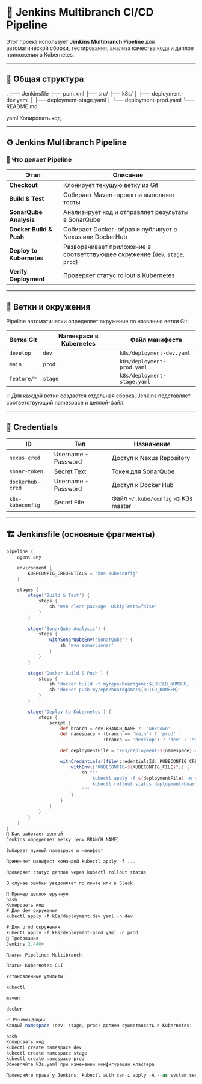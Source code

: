 # 🚀 Jenkins Multibranch CI/CD Pipeline

Этот проект использует **Jenkins Multibranch Pipeline** для автоматической сборки, тестирования, анализа качества кода и деплоя приложения в Kubernetes.

---

## 🧩 Общая структура

.
├── Jenkinsfile
├── pom.xml
├── src/
├── k8s/
│ ├── deployment-dev.yaml
│ ├── deployment-stage.yaml
│ └── deployment-prod.yaml
└── README.md

yaml
Копировать код

---

## ⚙️ Jenkins Multibranch Pipeline

### 🔹 Что делает Pipeline

| Этап | Описание |
|------|-----------|
| **Checkout** | Клонирует текущую ветку из Git |
| **Build & Test** | Собирает Maven-проект и выполняет тесты |
| **SonarQube Analysis** | Анализирует код и отправляет результаты в SonarQube |
| **Docker Build & Push** | Собирает Docker-образ и публикует в Nexus или DockerHub |
| **Deploy to Kubernetes** | Разворачивает приложение в соответствующее окружение (`dev`, `stage`, `prod`) |
| **Verify Deployment** | Проверяет статус rollout в Kubernetes |

---

## 🌿 Ветки и окружения

Pipeline автоматически определяет окружение по названию ветки Git:

| Ветка Git | Namespace в Kubernetes | Файл манифеста |
|------------|------------------------|----------------|
| `develop`  | `dev`                  | `k8s/deployment-dev.yaml` |
| `main`     | `prod`                 | `k8s/deployment-prod.yaml` |
| `feature/*`| `stage`                | `k8s/deployment-stage.yaml` |

💡 Для каждой ветки создаётся отдельная сборка, Jenkins подставляет соответствующий namespace и деплой-файл.

---

## 🔐 Credentials

| ID | Тип | Назначение |
|----|-----|-------------|
| `nexus-cred` | Username + Password | Доступ к Nexus Repository |
| `sonar-token` | Secret Text | Токен для SonarQube |
| `dockerhub-cred` | Username + Password | Доступ к Docker Hub |
| `k8s-kubeconfig` | Secret File | Файл `~/.kube/config` из K3s master |

---

## 🏗️ Jenkinsfile (основные фрагменты)

```groovy
pipeline {
    agent any

    environment {
        KUBECONFIG_CREDENTIALS = 'k8s-kubeconfig'
    }

    stages {
        stage('Build & Test') {
            steps {
                sh 'mvn clean package -DskipTests=false'
            }
        }

        stage('SonarQube Analysis') {
            steps {
                withSonarQubeEnv('SonarQube') {
                    sh 'mvn sonar:sonar'
                }
            }
        }

        stage('Docker Build & Push') {
            steps {
                sh 'docker build -t myrepo/boardgame:${BUILD_NUMBER} .'
                sh 'docker push myrepo/boardgame:${BUILD_NUMBER}'
            }
        }

        stage('Deploy to Kubernetes') {
            steps {
                script {
                    def branch = env.BRANCH_NAME ?: 'unknown'
                    def namespace = (branch == 'main') ? 'prod' :
                                    (branch == 'develop') ? 'dev' : 'stage'

                    def deploymentFile = "k8s/deployment-${namespace}.yaml"

                    withCredentials([file(credentialsId: KUBECONFIG_CREDENTIALS, variable: 'KUBECONFIG_FILE')]) {
                        withEnv(["KUBECONFIG=${KUBECONFIG_FILE}"]) {
                            sh """
                                kubectl apply -f ${deploymentFile} -n ${namespace}
                                kubectl rollout status deployment/boardgame-deployment -n ${namespace}
                            """
                        }
                    }
                }
            }
        }
    }
}
🧠 Как работает деплой
Jenkins определяет ветку (env.BRANCH_NAME)

Выбирает нужный namespace и манифест

Применяет манифест командой kubectl apply -f ...

Проверяет статус деплоя через kubectl rollout status

В случае ошибки уведомляет по почте или в Slack

🚀 Пример деплоя вручную
bash
Копировать код
# Для dev окружения
kubectl apply -f k8s/deployment-dev.yaml -n dev

# Для prod окружения
kubectl apply -f k8s/deployment-prod.yaml -n prod
🧩 Требования
Jenkins 2.440+

Плагин Pipeline: Multibranch

Плагин Kubernetes CLI

Установленные утилиты:

kubectl

maven

docker

✅ Рекомендации
Каждый namespace (dev, stage, prod) должен существовать в Kubernetes:

bash
Копировать код
kubectl create namespace dev
kubectl create namespace stage
kubectl create namespace prod
Обновляйте k3s.yaml при изменении конфигурации кластера

Проверяйте права у Jenkins: kubectl auth can-i apply -A --as system:serviceaccount:default:jenkins